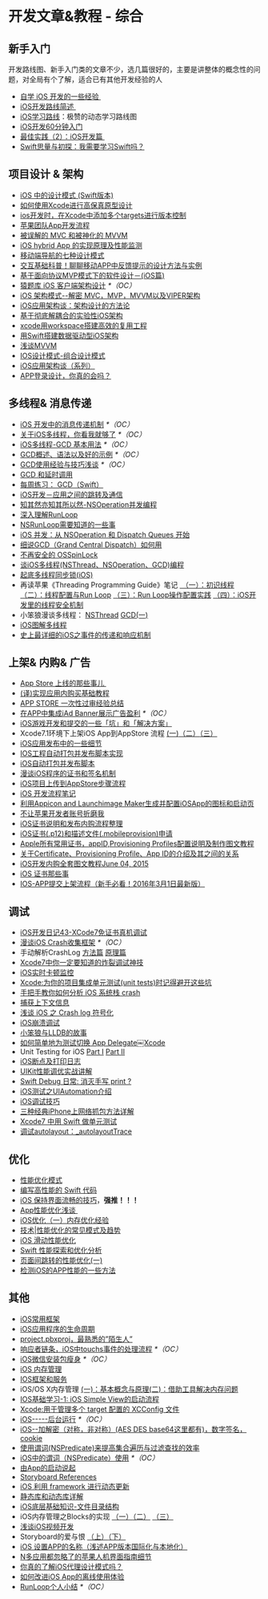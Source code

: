 # 开发文章&教程 - 综合
## 新手入门
开发路线图、新手入门类的文章不少，选几篇很好的，主要是讲整体的概念性的问题，对全局有个了解，适合已有其他开发经验的人
- [自学 iOS 开发的一些经验 ][1]
- [iOS开发路线简述 ][2]
- [iOS学习路线][3]：极赞的动态学习路线图
- [iOS开发60分钟入门][4]
- [最佳实践（2）：iOS开发篇 ][5]
- [Swift思量与初探：我需要学习Swift吗？][6]

## 项目设计 & 架构
- [iOS 中的设计模式 (Swift版本)][7]
- [如何使用Xcode进行高保真原型设计][8]
- [ios开发时，在Xcode中添加多个targets进行版本控制][9]
- [苹果团队App开发流程][10]
- [被误解的 MVC 和被神化的 MVVM][11]
- [iOS hybrid App 的实现原理及性能监测][12]
- [移动端导航的七种设计模式][13]
- [交互基础科普！聊聊移动APP中反馈提示的设计方法与实例][14]
- [基于面向协议MVP模式下的软件设计－(iOS篇)][15]
- [猿题库 iOS 客户端架构设计][16] _\*（OC）_
- [iOS 架构模式--解密 MVC，MVP，MVVM以及VIPER架构][17]
- [iOS应用架构谈：架构设计的方法论][18]
- [基于彻底解耦合的实验性iOS架构][19]
- [xcode用workspace搭建高效的复用工程][20]
- [用Swift搭建数据驱动型iOS架构][21]
- [浅谈MVVM][22]
- [IOS设计模式-组合设计模式][23]
- [iOS应用架构谈（系列）][24]
- [APP登录设计，你真的会吗？][25]

## 多线程& 消息传递
- [iOS 开发中的消息传递机制][26] _\*（OC）_
- [关于iOS多线程，你看我就够了][27] _\*（OC）_
- [iOS多线程-GCD 基本用法][28] _\*（OC）_
- [GCD概述、语法以及好的示例][29] _\*（OC）_
- [GCD使用经验与技巧浅谈][30] _\*（OC）_
- [GCD 和延时调用][31]
- [每周练习： GCD（Swift）][32]
- [iOS开发－应用之间的跳转及通信][33]
- [知其然亦知其所以然-NSOperation并发编程][34]
- [深入理解RunLoop][35]
- [NSRunLoop需要知道的一些事][36]
- [iOS 并发：从 NSOperation 和 Dispatch Queues 开始][37]
- [细说GCD（Grand Central Dispatch）如何用][38]
- [不再安全的 OSSpinLock][39]
- [谈iOS多线程(NSThread、NSOperation、GCD)编程][40]
- [起底多线程同步锁(iOS)][41]
- 再读苹果《Threading Programming Guide》笔记 [ （一）：初识线程][42] [（二）：线程配置与Run Loop][43] [（三）：Run Loop操作配置实践][44] [（四）：iOS开发里的线程安全机制][45]
- 小笨狼漫谈多线程： [NSThread][46] [GCD(一)][47]
- [iOS图解多线程][48]
- [史上最详细的iOS之事件的传递和响应机制][49]

## 上架& 内购& 广告
- [App Store 上线的那些事儿 ][50]
- [(译)实现应用内购买基础教程][51]
- [APP STORE 一次性过审经验总结][52]
- [在APP中集成iAd Banner展示广告盈利][53] _\*（OC）_
- [iOS游戏开发和提交的一些「坑」和「解决方案」][54]
- Xcode7.1环境下上架iOS App到AppStore 流程 [(一)][55][（二）][56][（三）][57]
- [iOS应用发布中的一些细节][58]
- [IOS工程自动打包并发布脚本实现][59]
- [iOS自动打包并发布脚本][60]
- [漫谈iOS程序的证书和签名机制][61]
- [iOS项目上传到AppStore步骤流程][62]
- [iOS 开发流程笔记][63]
- [利用Appicon and Launchimage Maker生成并配置iOSApp的图标和启动页][64]
- [不让苹果开发者账号折磨我][65]
- [iOS证书说明和发布内购流程整理][66]
- [iOS证书(.p12)和描述文件(.mobileprovision)申请][67]
- [Apple所有常用证书，appID,Provisioning Profiles配置说明及制作图文教程][68]
- [关于Certificate、Provisioning Profile、App ID的介绍及其之间的关系][69]
- [iOS开发内购全套图文教程June 04, 2015][70]
- [iOS 证书那些事][71]
- [IOS-APP提交上架流程（新手必看！2016年3月1日最新版）][72]

## 调试
- [iOS开发日记43-XCode7免证书真机调试][73]
- [漫谈iOS Crash收集框架][74] _\*（OC）_
- 手动解析CrashLog [方法篇][75] [原理篇][76]
- [Xcode7中你一定要知道的炸裂调试神技][77]
- [iOS实时卡顿监控][78]
- [Xcode:为你的项目集成单元测试(unit tests)时记得避开这些坑][79]
- [手把手教你如何分析 iOS 系统栈 crash][80]
- [捕获上下文信息][81]
- [浅谈 iOS 之 Crash log 符号化][82]
- [iOS崩溃调试][83]
- [小笨狼与LLDB的故事][84]
- [如何简单地为测试切换 App Delegate￼Xcode][85] 
- Unit Testing for iOS [Part Ⅰ][86] [Part Ⅱ][87]
- [iOS断点及打印日志][88]
- [UIKit性能调优实战讲解][89]
- [Swift Debug 日常: 消灭手写 print ?][90]
- [iOS测试之UIAutomation介绍][91]
- [iOS调试技巧][92]
- [三种经典iPhone上网络抓包方法详解][93]
- [Xcode7 中用 Swift 做单元测试][94]
- [调试autolayout：\_autolayoutTrace][95]

## 优化
- [性能优化模式][96]
- [编写高性能的 Swift 代码][97]
- [iOS 保持界面流畅的技巧][98]，**强推！！！**
- [App性能优化浅谈 ][99]
- [iOS优化（一）内存优化经验][100]
- [技术|性能优化的常见模式及趋势][101]
- [iOS 滑动性能优化][102]
- [Swift 性能探索和优化分析][103]
- [页面间跳转的性能优化(一)][104]
- [检测iOS的APP性能的一些方法][105]

## 其他
- [iOS常用框架][106]
- [iOS应用程序的生命周期][107]
- [project.pbxproj，最熟悉的”陌生人”][108]
- [响应者链条，iOS中touchs事件的处理流程][109] _\*（OC）_
- [iOS微信安装包瘦身][110] _\*（OC）_
- [iOS 内存管理][111]
- [IOS框架和服务][112]
- iOS/OS X内存管理 [(一)：基本概念与原理][113][(二)：借助工具解决内存问题][114]
- [IOS基础学习-1: iOS Simple View的启动流程][115]
- [Xcode:用于管理多个 target 配置的 XCConfig 文件][116]
- [iOS-----后台运行][117] _\*（OC）_
- [iOS--加解密（对称，非对称）(AES DES base64这里都有)，数字签名，cookie][118]
- [使用谓词(NSPredicate)来提高集合遍历与过滤查找的效率][119]
- [iOS中的谓词（NSPredicate）使用][120] _\*（OC）_
- [由App的启动说起][121]
- [Storyboard References][122]
- [iOS 利用 framework 进行动态更新][123]
- [静态库和动态库详解][124]
- [iOS底层基础知识-文件目录结构][125]
- iOS内存管理之Blocks的实现 [（一）][126][（二）][127] [（三）][128]
- [浅谈iOS视频开发][129]
- Storyboard的爱与恨 [（上）][130][（下）][131]
- [iOS 设置APP的名称（浅述APP版本国际化与本地化）][132]
- [N多应用都忽略了的苹果人机界面指南细节][133]
- [你真的了解iOS代理设计模式吗？][134]
- [如何改进iOS App的离线使用体验][135]
- [RunLoop个人小结][136] _\*（OC）_


[1]:	http://limboy.me/ios/2014/12/31/learning-ios.html
[2]:	http://www.coderyi.com/archives/397
[3]:	http://ios.skyfox.org/route.html
[4]:	http://blog.csdn.net/a451493485/article/details/9364867
[5]:	http://ios.jobbole.com/81830/
[6]:	https://segmentfault.com/a/1190000004483254 "Swift思量与初探：我需要学习Swift吗？"
[7]:	http://wiki.jikexueyuan.com/project/ios-design-patterns-in-swift/
[8]:	http://isux.tencent.com/xcode-storyboard.html
[9]:	http://blog.csdn.net/ysysbaobei/article/details/10951991
[10]:	http://atleeon.com/write/2015/08/30/fake-it-till-you-make-it/
[11]:	http://blog.devtang.com/blog/2015/11/02/mvc-and-mvvm/ "被误解的 MVC 和被神化的 MVVM"
[12]:	http://www.cocoachina.com/ios/20151118/14270.html
[13]:	http://www.ui.cn/detail/73429.html
[14]:	http://www.uisdc.com/app-feedback-method-use-case "交互基础科普！聊聊移动APP中反馈提示的设计方法与实例"
[15]:	http://www.jianshu.com/p/f7ff18ac1c31 "基于面向协议MVP模式下的软件设计－(iOS篇)"
[16]:	http://mp.weixin.qq.com/s?__biz=MjM5NTIyNTUyMQ==&mid=444322139&idx=1&sn=c7bef4d439f46ee539aa76d612023d43&scene=23&srcid=1230RYRzNotU9iTZKvt7ksFW#rd&ADUIN=502332019&ADSESSION=1451480917&ADTAG=CLIENT.QQ.5425_.0&ADPUBNO=26509
[17]:	http://www.cocoachina.com/ios/20160108/14916.html
[18]:	http://mp.weixin.qq.com/s?__biz=MzA5Nzc4OTA1Mw==&mid=407735372&idx=1&sn=87c20f7db6990db00838498827692683#rd
[19]:	http://ios.jobbole.com/83888/
[20]:	http://iosxxx.com/blog/2016-01-23-xcodeda-jian-gao-xiao-de-fu-yong-gong-cheng.html "xcode用workspace搭建高效的复用工程"
[21]:	http://mrpeak.cn/blog/swift-dda/ "用Swift搭建数据驱动型iOS架构"
[22]:	https://github.com/lovemo/MVVMFramework "MVVMFramework"
[23]:	http://www.cnblogs.com/goodboy-heyang/p/5226090.html "IOS设计模式-组合设计模式"
[24]:	http://casatwy.com/iosying-yong-jia-gou-tan-kai-pian.html "iOS应用架构谈  开篇"
[25]:	http://www.jianshu.com/p/a8a169c5eba9 "APP登录设计，你真的会吗？"
[26]:	http://objccn.io/issue-7-4/
[27]:	http://www.jianshu.com/p/0b0d9b1f1f19
[28]:	http://www.jianshu.com/p/e0928a243373
[29]:	https://github.com/bboyfeiyu/iOS-tech-frontier/blob/master/issue-2/GCD%E6%A6%82%E8%BF%B0%E3%80%81%E8%AF%AD%E6%B3%95%E4%BB%A5%E5%8F%8A%E5%A5%BD%E7%9A%84%E7%A4%BA%E4%BE%8B.md
[30]:	http://tutuge.me/2015/04/03/something-about-gcd/
[31]:	http://swifter.tips/gcd-delay-call/
[32]:	https://github.com/icepy/_posts/issues/14
[33]:	http://www.cnblogs.com/GarveyCalvin/p/4877115.html "iOS开发－应用之间的跳转及通信"
[34]:	http://www.jianshu.com/p/ebb3e42049fd "知其然亦知其所以然-NSOperation并发编程"
[35]:	http://blog.ibireme.com/2015/05/18/runloop/ "深入理解RunLoop"
[36]:	https://mp.weixin.qq.com/s?__biz=MzAwMjYwMTAwNw==&mid=403269344&idx=1&sn=6363492cf8ed066cd4581d9840ff089f
[37]:	http://swift.gg/2016/01/08/ios-concurrency-getting-started-with-nsoperation-and-dispatch-queues/ "iOS 并发：从 NSOperation 和 Dispatch Queues 开始"
[38]:	https://github.com/ming1016/study/wiki/%E7%BB%86%E8%AF%B4GCD%EF%BC%88Grand-Central-Dispatch%EF%BC%89%E5%A6%82%E4%BD%95%E7%94%A8 "细说GCD（Grand Central Dispatch）如何用"
[39]:	http://blog.ibireme.com/2016/01/16/spinlock_is_unsafe_in_ios/ "不再安全的 OSSpinLock"
[40]:	http://www.jianshu.com/p/6e6f4e005a0b "谈iOS多线程(NSThread、NSOperation、GCD)编程"
[41]:	http://springox.w18.net/?p=685 "起底多线程同步锁(iOS)"
[42]:	http://www.devtalking.com/articles/read-threading-programming-guide-1/
[43]:	http://geek.csdn.net/news/detail/55617
[44]:	http://geek.csdn.net/news/detail/56056
[45]:	http://geek.csdn.net/news/detail/56726
[46]:	http://www.jianshu.com/p/8ed06312d8bd "小笨狼漫谈多线程：NSThread"
[47]:	http://www.jianshu.com/p/c2b14bb999de "小笨狼漫谈多线程：GCD(一)"
[48]:	http://www.henishuo.com/ios-multithread-detail/ "iOS图解多线程"
[49]:	http://www.jianshu.com/p/2e074db792ba
[50]:	http://wiki.jikexueyuan.com/project/app-store-refused/
[51]:	http://www.jianshu.com/p/741b2a044e78
[52]:	http://pmjane.com/post/app-store-ci-xing-guo-shen-jing-yan-zong-jie
[53]:	http://www.cocoachina.com/ios/20140928/9780.html
[54]:	http://wuzhiwei.net/ios_dev_trap_and_solution/ "iOS游戏开发和提交的一些「坑」和「解决方案」"
[55]:	http://www.cnblogs.com/ChinaKingKong/p/4957682.html "Xcode7.1环境下上架iOS App到AppStore 流程 (Part 一)"
[56]:	http://www.cnblogs.com/ChinaKingKong/p/4964549.html
[57]:	http://www.cnblogs.com/ChinaKingKong/p/4964745.html
[58]:	http://www.cnblogs.com/daiweilai/p/4974394.html "iOS应用发布中的一些细节"
[59]:	http://blog.nswebfrog.com/2013/02/18/ios-automation/ "IOS工程自动打包并发布脚本实现"
[60]:	http://liumh.com/2015/11/25/ios-auto-archive-ipa/ "iOS自动打包并发布脚本"
[61]:	http://www.pchou.info/ios/2015/12/14/ios-certification-and-code-sign.html "漫谈iOS程序的证书和签名机制"
[62]:	http://www.cnblogs.com/jgCho/p/5089481.html "iOS项目上传到AppStore步骤流程"
[63]:	https://github.com/leecade/ios-dev-flow
[64]:	http://www.cnblogs.com/lidongxu/p/5114355.html "利用Appicon and Launchimage Maker生成并配置iOSApp的图标和启动页"
[65]:	http://www.jianshu.com/p/cb6c5f1c972b "不让苹果开发者账号折磨我"
[66]:	https://zilaiyedaren.github.io/blog/iOS%E8%AF%81%E4%B9%A6%E8%AF%B4%E6%98%8E%E5%92%8C%E5%8F%91%E5%B8%83%E5%86%85%E8%B4%AD%E6%B5%81%E7%A8%8B%E6%95%B4%E7%90%86/ "iOS证书说明和发布内购流程整理"
[67]:	https://zilaiyedaren.github.io/blog/iOS%E8%AF%81%E4%B9%A6(.p12)%E5%92%8C%E6%8F%8F%E8%BF%B0%E6%96%87%E4%BB%B6(.mobileprovision)%E7%94%B3%E8%AF%B7/ "iOS证书(.p12)和描述文件(.mobileprovision)申请"
[68]:	https://zilaiyedaren.github.io/blog/Apple%E6%89%80%E6%9C%89%E5%B8%B8%E7%94%A8%E8%AF%81%E4%B9%A6%EF%BC%8CappID,Provisioning%20Profiles%E9%85%8D%E7%BD%AE%E8%AF%B4%E6%98%8E%E5%8F%8A%E5%88%B6%E4%BD%9C%E5%9B%BE%E6%96%87%E6%95%99%E7%A8%8B/ "Apple所有常用证书，appID,Provisioning Profiles配置说明及制作图文教程"
[69]:	https://zilaiyedaren.github.io/blog/%E5%85%B3%E4%BA%8ECertificate%E3%80%81Provisioning%20Profile%E3%80%81App%20ID%E7%9A%84%E4%BB%8B%E7%BB%8D%E5%8F%8A%E5%85%B6%E4%B9%8B%E9%97%B4%E7%9A%84%E5%85%B3%E7%B3%BB/ "关于Certificate、Provisioning Profile、App ID的介绍及其之间的关系"
[70]:	http://allluckly.cn/ios%E6%94%AF%E4%BB%98/iOS%E5%BC%80%E5%8F%912015%E5%B9%B4%E6%9C%80%E6%96%B0%E5%86%85%E8%B4%AD%E6%95%99%E7%A8%8B "iOS开发内购全套图文教程June 04, 2015"
[71]:	http://www.cnblogs.com/wangyang1213/p/5209119.html "iOS 证书那些事"
[72]:	http://www.cnblogs.com/BK-12345/p/5232633.html "IOS-APP提交上架流程（新手必看！2016年3月1日最新版）"
[73]:	http://www.cnblogs.com/Twisted-Fate/p/4935487.html "iOS开发日记43-XCode7免证书真机调试"
[74]:	http://nianxi.net/ios/ios-crash-reporter/
[75]:	http://foggry.com/blog/2015/07/27/ru-he-shou-dong-jie-xi-crashlog/ "手动解析CrashLog之----方法篇"
[76]:	http://foggry.com/blog/2015/08/10/ru-he-shou-dong-jie-xi-crashlogzhi-yuan-li-pian/ "手动解析CrashLog之----原理篇"
[77]:	http://www.jianshu.com/p/70ed36cf8a98
[78]:	http://www.tanhao.me/code/151113.html/ "iOS实时卡顿监控"
[79]:	http://www.jianshu.com/p/d15a7dea0c5a "Xcode:为你的项目集成单元测试(unit tests)时记得避开这些坑"
[80]:	http://bugly.qq.com/bbs/forum.php?mod=viewthread&tid=194
[81]:	http://swift.gg/2015/11/16/capturing-context-swiftlang/ "捕获上下文信息"
[82]:	http://news.oneapm.com/crash-log-ios/ "浅谈 iOS 之 Crash log 符号化"
[83]:	http://www.jianshu.com/p/77660e626874 "iOS崩溃调试"
[84]:	http://www.jianshu.com/p/e89af3e9a8d7 "小笨狼与LLDB的故事"
[85]:	http://www.cocoachina.com/ios/20151222/14766.html
[86]:	http://chengway.in/unit-testing-for-ios-part-i/ "Unit Testing for iOS Part Ⅰ"
[87]:	http://chengway.in/unit-testing-for-ios-part-ii/ "Unit Testing for iOS Part Ⅱ"
[88]:	http://www.cnblogs.com/jsin-han/p/5156384.html "iOS断点及打印日志"
[89]:	http://www.jianshu.com/p/619cf14640f3 "UIKit性能调优实战讲解"
[90]:	http://www.jianshu.com/p/55ce421e47e9 "Swift Debug 日常: 消灭手写 print ?"
[91]:	http://summertreee.github.io/blog/2016/02/29/iosce-shi-zhi-uiautomationjie-shao/ "iOS测试之UIAutomation介绍"
[92]:	http://www.henishuo.com/ios-lldb-debug-tech/ "iOS调试技巧"
[93]:	http://www.cnblogs.com/TingyunAPM/p/5302867.html "三种经典iPhone上网络抓包方法详解"
[94]:	http://swift.gg/2016/03/23/unit-testing-swift/ "Xcode7 中用 Swift 做单元测试"
[95]:	http://www.jianshu.com/p/3d642af85171 "调试autolayout：_autolayoutTrace（20160323补充）"
[96]:	http://tech.meituan.com/performance_tuning_pattern.html "性能优化模式"
[97]:	http://www.oschina.net/translate/swift-optimizationtips
[98]:	http://blog.ibireme.com/2015/11/12/smooth_user_interfaces_for_ios/
[99]:	http://blog.csdn.net/wwj_748/article/details/50322581 "App性能优化浅谈"
[100]:	http://www.jianshu.com/p/ef52250df748 "iOS优化（一）内存优化经验"
[101]:	http://mp.weixin.qq.com/s?__biz=MzA5MTA0NjgzMQ==&mid=402378996&idx=1&sn=375044215c5189638570291fb89afa45&scene=1&srcid=0107C7OW9W8ANejPmmfcVRrB&from=groupmessage&isappinstalled=0#wechat_redirect
[102]:	http://www.cnblogs.com/smileEvday/articles/iOS_performance.html "iOS 滑动性能优化"
[103]:	https://onevcat.com/2016/02/swift-performance/ "Swift 性能探索和优化分析"
[104]:	http://www.jianshu.com/p/77847c0027c9 "页面间跳转的性能优化(一)"
[105]:	http://www.starming.com/index.php
[106]:	http://www.jianshu.com/p/e7fc525f342d
[107]:	http://www.jianshu.com/p/aa50e5350852?utm_campaign=maleskine&utm_content=note&utm_medium=writer_share&utm_source=weibo
[108]:	http://www.olinone.com/?p=215
[109]:	http://www.cnblogs.com/suqiankun/p/4944042.html "响应者链条，iOS中touchs事件的处理流程。"
[110]:	https://mp.weixin.qq.com/s?__biz=MzAwNDY1ODY2OQ==&mid=207986417&idx=1&sn=77ea7d8e4f8ab7b59111e78c86ccfe66&scene=1&srcid=1024pgRuhHtElUqPlXjsizht&key=b410d3164f5f798e9752971b4cb76dd5efae6b5c2f1f10cbafd3573c6186c16ee60ce346711f7433ff6ab0d6aa974e3e&ascene=0&uin=MTQxOTU1ODg4MQ%3D%3D&devicetype=iMac+MacBookPro11%2C5+OSX+OSX+10.11+build(15A284)&version=11020201&pass_ticket=h1CfhovWAS61j24tFYTljyTFl4r9BUlFON7H%2BNl6hMV1ZpVN2kG4%2FLL6yxnDUjd9
[111]:	http://www.cnblogs.com/huangjianwu/p/4962772.html "iOS 内存管理"
[112]:	http://www.cnblogs.com/jgCho/p/4960048.html "IOS框架和服务"
[113]:	http://www.jianshu.com/p/1928b54e1253 "iOS/OS X内存管理(一)：基本概念与原理"
[114]:	http://www.jianshu.com/p/09c5141d4531 "iOS/OS X内存管理(二)：借助工具解决内存问题"
[115]:	http://www.admin85.com/u/mobile/ios/9443.html "IOS基础学习-1: iOS Simple View的启动流程"
[116]:	http://swift.gg/2015/12/01/xcode-xcconfig-files-for-managing-targets-configurations/ "Xcode:用于管理多个 target 配置的 XCConfig 文件"
[117]:	http://www.cnblogs.com/congli0220/p/5019945.html "iOS-----后台运行"
[118]:	http://www.jianshu.com/p/ac841b772c7a "iOS--加解密（对称，非对称）(AES DES base64这里都有)，数字签名，cookie"
[119]:	http://segmentfault.com/a/1190000004238379 "使用谓词(NSPredicate)来提高集合遍历与过滤查找的效率"
[120]:	http://www.jianshu.com/p/88be28860cde "iOS中的谓词（NSPredicate）使用"
[121]:	http://oncenote.com/2015/06/01/How-App-Launch/ "由App的启动说起"
[122]:	https://zilaiyedaren.github.io/blog/Storyboard%20References/ "Storyboard References"
[123]:	http://yq.aliyun.com/articles/3024
[124]:	http://www.jianshu.com/p/c8366e4f9378 "iOS专题2:静态库和动态库详解"
[125]:	http://www.cnblogs.com/wujy/p/5188302.html "iOS底层基础知识-文件目录结构"
[126]:	http://lastdays.cn/2016/02/23/blocks1/ "iOS内存管理之Blocks的实现（一）"
[127]:	http://lastdays.cn/2016/02/24/Blocks2/ "iOS内存管理之Blocks的实现（二）"
[128]:	http://lastdays.cn/2016/02/26/block3/ "iOS内存管理之Blocks的实现（三）"
[129]:	http://www.cnblogs.com/booksky/p/5213198.html "浅谈iOS视频开发"
[130]:	http://shengpan.net/storyboard/ "Storyboard的爱与恨（上）"
[131]:	http://shengpan.net/storyboard2/ "Storyboard的爱与恨（下）"
[132]:	http://www.jianshu.com/p/a3a70f0398c4 "iOS 设置APP的名称（浅述APP版本国际化与本地化）"
[133]:	http://www.cocoachina.com/appstore/20160314/15661.html
[134]:	http://www.jianshu.com/p/2113ffe54b30 "你真的了解iOS代理设计模式吗？"
[135]:	http://www.cnblogs.com/jgCho/p/5287185.html "如何改进iOS App的离线使用体验"
[136]:	http://www.devlizy.com/runloop/